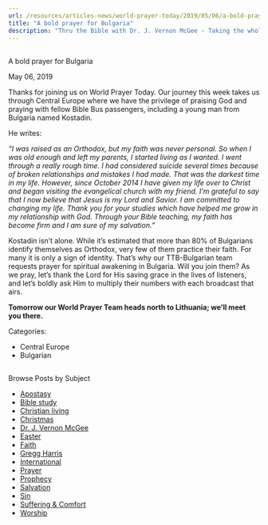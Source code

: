 ```yaml
---
url: /resources/articles-news/world-prayer-today/2019/05/06/a-bold-prayer-for-bulgaria
title: "A bold prayer for Bulgaria"
description: "Thru the Bible with Dr. J. Vernon McGee - Taking the whole Word to the whole world"
---
```







## 
 A bold prayer for Bulgaria


May 06, 2019
![]()




Thanks for joining us on World Prayer Today. Our journey this week takes us through Central Europe where we have the privilege of praising God and praying with fellow Bible Bus passengers, including a young man from Bulgaria named Kostadin. 


He writes:


*“I was raised as an Orthodox, but my faith was never personal. So when I was old enough and left my parents, I started living as I wanted. I went through a really rough time. I had considered suicide several times because of broken relationships and mistakes I had made. That was the darkest time in my life. However, since October 2014 I have given my life over to Christ and began visiting the evangelical church with my friend. I’m grateful to say that I now believe that Jesus is my Lord and Savior. I am committed to changing my life. Thank you for your studies which have helped me grow in my relationship with God. Through your Bible teaching, my faith has become firm and I am sure of my salvation.”*


Kostadin isn’t alone. While it’s estimated that more than 80% of Bulgarians identify themselves as Orthodox, very few of them practice their faith. For many it is only a sign of identity. That’s why our TTB-Bulgarian team requests prayer for spiritual awakening in Bulgaria. Will you join them? As we pray, let’s thank the Lord for His saving grace in the lives of listeners, and let’s boldly ask Him to multiply their numbers with each broadcast that airs.


**Tomorrow our World Prayer Team heads north to Lithuania; we’ll meet you there.**



Categories: 


* Central Europe
* Bulgarian









## 
 Browse Posts by Subject


* [Apostasy](/resources/articles-news/-in-tags/tags/Apostasy)
* [Bible study](/resources/articles-news/-in-tags/tags/Bible-study)
* [Christian living](/resources/articles-news/-in-tags/tags/Christian-living)
* [Christmas](/resources/articles-news/-in-tags/tags/Christmas)
* [Dr. J. Vernon McGee](/resources/articles-news/-in-tags/tags/Dr-J-Vernon-McGee)
* [Easter](/resources/articles-news/-in-tags/tags/easter)
* [Faith](/resources/articles-news/-in-tags/tags/Faith)
* [Gregg Harris](/resources/articles-news/-in-tags/tags/Gregg-Harris)
* [International](/resources/articles-news/-in-tags/tags/International)
* [Prayer](/resources/articles-news/-in-tags/tags/prayer)
* [Prophecy](/resources/articles-news/-in-tags/tags/Prophecy)
* [Salvation](/resources/articles-news/-in-tags/tags/Salvation)
* [Sin](/resources/articles-news/-in-tags/tags/sin)
* [Suffering & Comfort](/resources/articles-news/-in-tags/tags/Suffering-Comfort)
* [Worship](/resources/articles-news/-in-tags/tags/worship)






